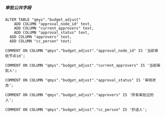 ##### 审批公共字段
	ALTER TABLE "qmys"."budget_adjust" 
		ADD COLUMN "approval_node_id" text,
		ADD COLUMN "current_approvers" text,
		ADD COLUMN "approval_status" text,
	  ADD COLUMN "approvers" text,
	  ADD COLUMN "cc_person" text;
	
	COMMENT ON COLUMN "qmys"."budget_adjust"."approval_node_id" IS '当前审批节点id';
	
	COMMENT ON COLUMN "qmys"."budget_adjust"."current_approvers" IS '当前审批人';
	
	COMMENT ON COLUMN "qmys"."budget_adjust"."approval_status" IS '审核状态';
	
	COMMENT ON COLUMN "qmys"."budget_adjust"."approvers" IS '所有审批过的人';
	
	COMMENT ON COLUMN "qmys"."budget_adjust"."cc_person" IS '抄送人';

